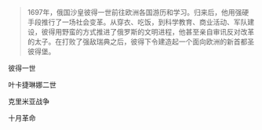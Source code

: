 > 1697年，俄国沙皇彼得一世前往欧洲各国游历和学习。归来后，他用强硬手段推行了一场社会变革。从穿衣、吃饭，到科学教育、商业活动、军队建设，彼得用野蛮的方式推进了俄罗斯的文明进程，他甚至亲自审讯反对改革的太子。在打败了强敌瑞典之后，彼得下令建造起一个面向欧洲的新首都圣彼得堡。

彼得一世

叶卡捷琳娜二世

克里米亚战争

十月革命

